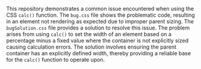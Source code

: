 This repository demonstrates a common issue encountered when using the CSS `calc()` function. The `bug.css` file shows the problematic code, resulting in an element not rendering as expected due to improper parent sizing.  The `bugSolution.css` file provides a solution to resolve this issue. The problem arises from using `calc()` to set the width of an element based on a percentage minus a fixed value where the container is not explicitly sized causing calculation errors. The solution involves ensuring the parent container has an explicitly defined width, thereby providing a reliable base for the `calc()` function to operate upon.